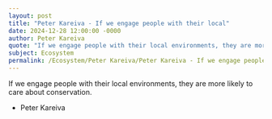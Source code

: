```yaml
---
layout: post
title: "Peter Kareiva - If we engage people with their local"
date: 2024-12-28 12:00:00 -0000
author: Peter Kareiva
quote: "If we engage people with their local environments, they are more likely to care about conservation."
subject: Ecosystem
permalink: /Ecosystem/Peter Kareiva/Peter Kareiva - If we engage people with their local
---
```


If we engage people with their local environments, they are more likely to care about conservation.

- Peter Kareiva
